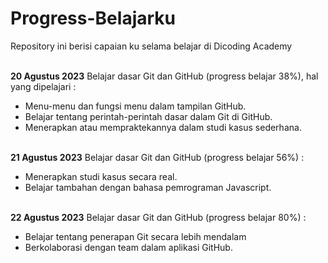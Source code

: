 # Progress-Belajarku
Repository ini berisi capaian ku selama belajar di Dicoding Academy
<br><br>

**20 Agustus 2023**
Belajar dasar Git dan GitHub (progress belajar 38%), hal yang dipelajari :
- Menu-menu dan fungsi menu dalam tampilan GitHub.
- Belajar tentang perintah-perintah dasar dalam Git di GitHub.
- Menerapkan atau mempraktekannya dalam studi kasus sederhana.
<br><br>

**21 Agustus 2023**
Belajar dasar Git dan GitHub (progress belajar 56%) :
- Menerapkan studi kasus secara real.
- Belajar tambahan dengan bahasa pemrograman Javascript.
<br><br>

**22 Agustus 2023**
Belajar dasar Git dan GitHub (progress belajar 80%) :
- Belajar tentang penerapan Git secara lebih mendalam
- Berkolaborasi dengan team dalam aplikasi GitHub.
